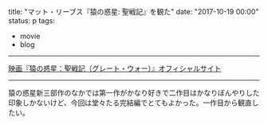 title: "マット・リーブス『猿の惑星: 聖戦記』を観た"
date: "2017-10-19 00:00"
status: p
tags:
- movie
- blog
---

[映画『猿の惑星：聖戦記（グレート・ウォー）』オフィシャルサイト](http://www.foxmovies-jp.com/saruwaku-g/)

---

猿の惑星新三部作のなかでは第一作がかなり好きで二作目はかなりぼんやりした印象しかないけど、今回は堂々たる完結編でとてもよかった。一作目から観直したい。
